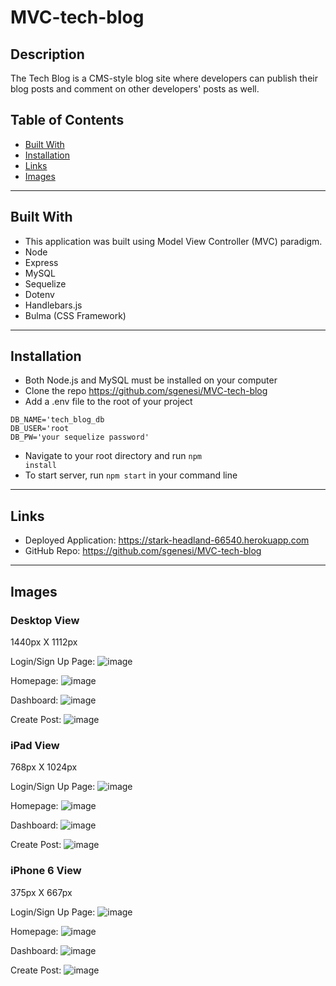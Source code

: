 # MVC-tech-blog

## Description

The Tech Blog is a CMS-style blog site where developers can publish their blog posts and comment on other developers' posts as well. 

## Table of Contents
* [Built With](#built-with)
* [Installation](#installation)
* [Links](#links)
* [Images](#images)

---
## Built With
* This application was built using Model View Controller (MVC) paradigm.
* Node
* Express
* MySQL
* Sequelize
* Dotenv
* Handlebars.js
* Bulma (CSS Framework)

---
## Installation
* Both Node.js and MySQL must be installed on your computer
* Clone the repo https://github.com/sgenesi/MVC-tech-blog 
* Add a .env file to the root of your project
```
DB_NAME='tech_blog_db
DB_USER='root
DB_PW='your sequelize password'
```
* Navigate to your root directory and run <code>npm install</code>
* To start server, run <code>npm start</code> in your command line

---
## Links
* Deployed Application: https://stark-headland-66540.herokuapp.com 
* GitHub Repo: https://github.com/sgenesi/MVC-tech-blog

---
## Images

### Desktop View

1440px X 1112px

Login/Sign Up Page:
![image](https://user-images.githubusercontent.com/71858457/111890878-497cd080-89b3-11eb-9106-7f319d9be3af.png)

Homepage:
![image](https://user-images.githubusercontent.com/71858457/111890890-729d6100-89b3-11eb-8ba9-e5c66c01288b.png)

Dashboard:
![image](https://user-images.githubusercontent.com/71858457/111890892-7630e800-89b3-11eb-8f48-c4b3068c5872.png)

Create Post:
![image](https://user-images.githubusercontent.com/71858457/111890894-79c46f00-89b3-11eb-8798-ce8ba07bda99.png)

### iPad View

768px X 1024px

Login/Sign Up Page:
![image](https://user-images.githubusercontent.com/71858457/111890913-ad9f9480-89b3-11eb-8384-63355aa3da46.png)

Homepage:
![image](https://user-images.githubusercontent.com/71858457/111890917-b001ee80-89b3-11eb-8c32-209fe2d98701.png)

Dashboard:
![image](https://user-images.githubusercontent.com/71858457/111890919-b3957580-89b3-11eb-9adf-5ca5de087045.png)

Create Post:
![image](https://user-images.githubusercontent.com/71858457/111890920-b8f2c000-89b3-11eb-91fb-7eb80c95063a.png)

### iPhone 6 View

375px X 667px

Login/Sign Up Page:
![image](https://user-images.githubusercontent.com/71858457/111890936-db84d900-89b3-11eb-9e82-d80963ebff99.png)

Homepage:
![image](https://user-images.githubusercontent.com/71858457/111890939-dde73300-89b3-11eb-9764-a0c1091818cb.png)

Dashboard:
![image](https://user-images.githubusercontent.com/71858457/111890941-dfb0f680-89b3-11eb-9bdf-b6a20e374bd1.png)

Create Post:
![image](https://user-images.githubusercontent.com/71858457/111890942-e2135080-89b3-11eb-9373-8282204589d6.png)

